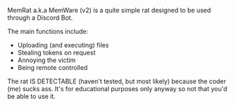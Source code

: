 MemRat a.k.a MemWare (v2) is a quite simple rat designed to be used through a Discord Bot. 

The main functions include:
 - Uploading (and executing) files
 - Stealing tokens on request
 - Annoying the victim
 - Being remote controlled
 
The rat IS DETECTABLE (haven't tested, but most likely) because the coder (me) sucks ass. It's for educational purposes only anyway so not that you'd be able to use it.
